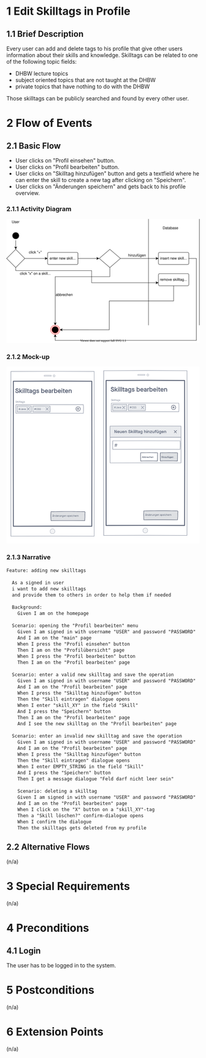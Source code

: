 # 1 Edit Skilltags in Profile

## 1.1 Brief Description

Every user can add and delete tags to his profile that give other users information about their skills and knowledge. Skilltags can be related to one of the following topic fields:

- DHBW lecture topics
- subject oriented topics that are not taught at the DHBW
- private topics that have nothing to do with the DHBW

Those skilltags can be publicly searched and found by every other user.

# 2 Flow of Events

## 2.1 Basic Flow

- User clicks on "Profil einsehen" button.
- User clicks on "Profil bearbeiten" button.
- User clicks on "Skilltag hinzufügen" button and gets a textfield where he can enter the skill to create a new tag after clicking on "Speichern".
- User clicks on "Änderungen speichern" and gets back to his profile overview.

### 2.1.1 Activity Diagram

![Activity Diagram](../ActivityDiagrams/editSkilltag.svg)

### 2.1.2 Mock-up

![Create Operation Form Wireframe](../Wireframe/editSkilltags.png)

### 2.1.3 Narrative

```gherkin
Feature: adding new skilltags

  As a signed in user
  i want to add new skilltags
  and provide them to others in order to help them if needed

  Background:
    Given I am on the homepage

  Scenario: opening the "Profil bearbeiten" menu
    Given I am signed in with username "USER" and password "PASSWORD"
    And I am on the "main" page
    When I press the "Profil einsehen" button
    Then I am on the "Profilübersicht" page
    When I press the "Profil bearbeiten" button
    Then I am on the "Profil bearbeiten" page

  Scenario: enter a valid new skilltag and save the operation
    Given I am signed in with username "USER" and password "PASSWORD"
    And I am on the "Profil bearbeiten" page
    When I press the "Skilltag hinzufügen" button
    Then the "Skill eintragen" dialogue opens
    When I enter "skill_XY" in the field "Skill"
    And I press the "Speichern" button
    Then I am on the "Profil bearbeiten" page
    And I see the new skilltag on the "Profil bearbeiten" page

  Scenario: enter an invalid new skilltag and save the operation
    Given I am signed in with username "USER" and password "PASSWORD"
    And I am on the "Profil bearbeiten" page
    When I press the "Skilltag hinzufügen" button
    Then the "Skill eintragen" dialogue opens
    When I enter EMPTY_STRING in the field "Skill"
    And I press the "Speichern" button
    Then I get a message dialogue "Feld darf nicht leer sein"

    Scenario: deleting a skilltag
    Given I am signed in with username "USER" and password "PASSWORD"
    And I am on the "Profil bearbeiten" page
    When I click on the "X" button on a "skill_XY"-tag
    Then a "Skill löschen?" confirm-dialogue opens
    When I confirm the dialogue
    Then the skilltags gets deleted from my profile
```

## 2.2 Alternative Flows

(n/a)

# 3 Special Requirements

(n/a)

# 4 Preconditions

## 4.1 Login

The user has to be logged in to the system.

# 5 Postconditions

(n/a)

# 6 Extension Points

(n/a)
